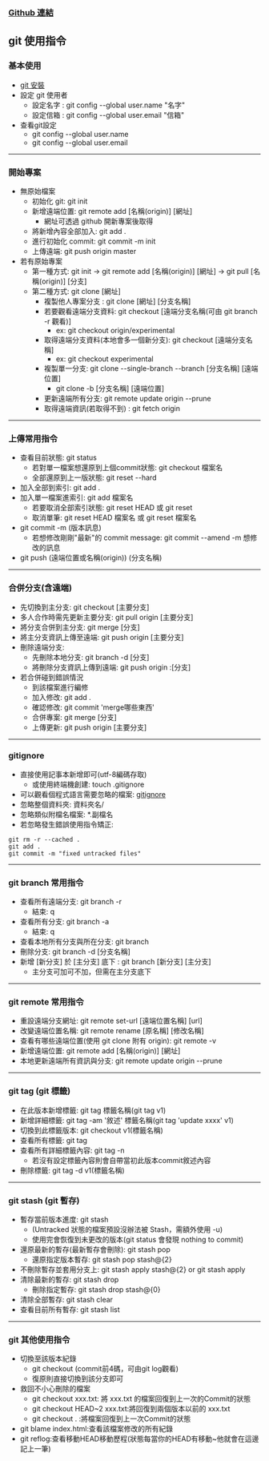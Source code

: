 ### <a href="https://github.com/partyyaya/GitLearning">Github 連結</a>
## git 使用指令

### 基本使用
- [git 安裝](https://git-scm.com/downloads)
- 設定 git 使用者
  - 設定名字 : git config --global user.name "名字"
  - 設定信箱 : git config --global user.email "信箱"
- 查看git設定
  - git config --global user.name
  - git config --global user.email

---
### 開始專案
  - 無原始檔案
    - 初始化 git: git init
    - 新增遠端位置: git remote add [名稱(origin)] [網址]
      - 網址可透過 github 開新專案後取得
    - 將新增內容全部加入: git add .
    - 進行初始化 commit: git commit -m init
    - 上傳遠端: git push origin master
  - 若有原始專案
    - 第一種方式: git init -> git remote add [名稱(origin)] [網址] -> git pull [名稱(origin)] [分支] 
    - 第二種方式: git clone [網址]
      - 複製他人專案分支 : git clone [網址] [分支名稱]
      - 若要觀看遠端分支資料: git checkout [遠端分支名稱(可由 git branch -r 觀看)]
        - ex: git checkout origin/experimental
      - 取得遠端分支資料(本地會多一個新分支): git checkout [遠端分支名稱]
        - ex: git checkout experimental
      - 複製單一分支: git clone --single-branch --branch [分支名稱] [遠端位置]
        - git clone -b [分支名稱] [遠端位置]
      - 更新遠端所有分支: git remote update origin --prune
      - 取得遠端資訊(若取得不到) : git fetch origin  
    
---
### 上傳常用指令
  - 查看目前狀態: git status
    - 若對單一檔案想還原到上個commit狀態: git checkout 檔案名
    - 全部還原到上一版狀態: git reset --hard
  - 加入全部到索引: git add .
  - 加入單一檔案進索引: git add 檔案名
    - 若要取消全部索引狀態: git reset HEAD 或 git reset
    - 取消單筆: git reset HEAD 檔案名 或 git reset 檔案名
  - git commit -m (版本訊息)
    - 若想修改剛剛"最新"的 commit message: git commit --amend -m 想修改的訊息
  - git push (遠端位置或名稱(origin)) (分支名稱)
  
---
### 合併分支(含遠端)
  - 先切換到主分支: git checkout [主要分支]
  - 多人合作時需先更新主要分支: git pull origin [主要分支]
  - 將分支合併到主分支: git merge [分支]
  - 將主分支資訊上傳至遠端: git push origin [主要分支]
  - 刪除遠端分支: 
    - 先刪除本地分支: git branch -d [分支]
    - 將刪除分支資訊上傳到遠端: git push origin :[分支]
  - 若合併碰到錯誤情況
    - 到該檔案進行編修
    - 加入修改: git add . 
    - 確認修改: git commit 'merge哪些東西'
    - 合併專案: git merge [分支]
    - 上傳更新: git push origin [主要分支]
    
---
### gitignore
  - 直接使用記事本新增即可(utf-8編碼存取)
    - 或使用終端機創建: touch .gitignore
  - 可以觀看個程式語言需要忽略的檔案: [gitignore](https://github.com/github/gitignore)
  - 忽略整個資料夾: 資料夾名/
  - 忽略類似附檔名檔案: *.副檔名
  - 若忽略發生錯誤使用指令矯正:
  ```
  git rm -r --cached .
  git add .
  git commit -m "fixed untracked files"
  ```

---
### git branch 常用指令
  - 查看所有遠端分支: git branch -r
    - 結束: q
  - 查看所有分支: git branch -a
    - 結束: q
  - 查看本地所有分支與所在分支: git branch
  - 刪除分支: git branch -d [分支名稱]
  - 新增 [新分支] 於 [主分支] 底下 : git branch [新分支] [主分支]
    - 主分支可加可不加，但需在主分支底下 

---
### git remote 常用指令
  - 重設遠端分支網址: git remote set-url [遠端位置名稱] [url]
  - 改變遠端位置名稱: git remote rename [原名稱] [修改名稱]
  - 查看有哪些遠端位置(使用 git clone 附有 origin): git remote -v
  - 新增遠端位置: git remote add [名稱(origin)] [網址]
  - 本地更新遠端所有資訊與分支: git remote update origin --prune

---
### git tag (git 標籤)
  - 在此版本新增標籤: git tag 標籤名稱(git tag v1)
  - 新增詳細標籤: git tag -am '敘述' 標籤名稱(git tag 'update xxxx' v1)
  - 切換到此標籤版本: git checkout v1(標籤名稱)
  - 查看所有標籤: git tag
  - 查看所有詳細標籤內容: git tag -n
    - 若沒有設定標籤內容則會自帶當初此版本commit敘述內容
  - 刪除標籤: git tag -d v1(標籤名稱)

---
### git stash (git 暫存)
  - 暫存當前版本進度: git stash
    - (Untracked 狀態的檔案預設沒辦法被 Stash，需額外使用 -u)
    - 使用完會恢復到未更改的版本(git status 會發現 nothing to commit)
  - 還原最新的暫存(最新暫存會刪除): git stash pop
    - 還原指定版本暫存: git stash pop stash@{2}
  - 不刪除暫存並套用分支上: git stash apply stash@{2} or git stash apply
  - 清除最新的暫存: git stash drop
    - 刪除指定暫存: git stash drop stash@{0}
  - 清除全部暫存: git stash clear
  - 查看目前所有暫存: git stash list

---
### git 其他使用指令
  - 切換至該版本紀錄
    - git checkout (commit前4碼，可由git log觀看)
    - 復原則直接切換到該分支即可
  - 救回不小心刪除的檔案
    - git checkout xxx.txt: 將 xxx.txt 的檔案回復到上一次的Commit的狀態
    - git checkout HEAD~2 xxx.txt:將回復到兩個版本以前的 xxx.txt
    - git checkout . :將檔案回復到上一次Commit的狀態
  - git blame index.html:查看該檔案修改的所有紀錄
  - git reflog:查看移動HEAD移動歷程(狀態每當你的HEAD有移動~他就會在這邊記上一筆)
